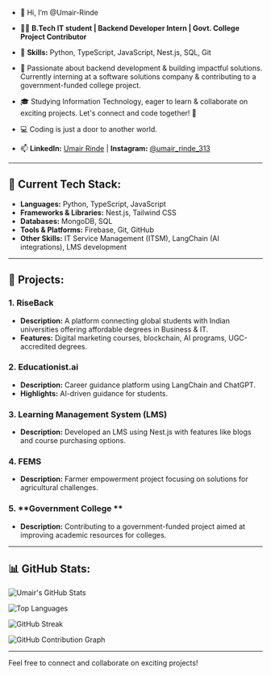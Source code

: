 - 👋 Hi, I’m @Umair-Rinde

- 👨‍💻 **B.Tech IT student | Backend Developer Intern | Govt. College Project Contributor**

- 🔧 **Skills:** Python, TypeScript, JavaScript, Nest.js, SQL, Git

- 🌟 Passionate about backend development & building impactful solutions. Currently interning at a software solutions company & contributing to a government-funded college project.

- 🎓 Studying Information Technology, eager to learn & collaborate on exciting projects. Let's connect and code together! 💬

- 💻 Coding is just a door to another world.

- 📫 **LinkedIn:** [Umair Rinde](https://www.linkedin.com/in/umair-rinde) | **Instagram:** [@umair\_rinde\_313](https://www.instagram.com/umair_rinde_313)

---

## 🚀 Current Tech Stack:

- **Languages:** Python, TypeScript, JavaScript
- **Frameworks & Libraries:** Nest.js, Tailwind CSS
- **Databases:** MongoDB, SQL
- **Tools & Platforms:** Firebase, Git, GitHub
- **Other Skills:** IT Service Management (ITSM), LangChain (AI integrations), LMS development

---

## 💼 Projects:

### 1. **RiseBack**

- **Description:** A platform connecting global students with Indian universities offering affordable degrees in Business & IT.
- **Features:** Digital marketing courses, blockchain, AI programs, UGC-accredited degrees.

### 2. **Educationist.ai**

- **Description:** Career guidance platform using LangChain and ChatGPT.
- **Highlights:** AI-driven guidance for students.

### 3. **Learning Management System (LMS)**

- **Description:** Developed an LMS using Nest.js with features like blogs and course purchasing options.

### 4. **FEMS**

- **Description:** Farmer empowerment project focusing on solutions for agricultural challenges.

### 5. **Government College **

- **Description:** Contributing to a government-funded project aimed at improving academic resources for colleges.

---

## 📊 GitHub Stats:

![Umair's GitHub Stats](https://github-readme-stats.vercel.app/api?username=Umair-Rinde&show_icons=true&theme=radical)

![Top Languages](https://github-readme-stats.vercel.app/api/top-langs/?username=Umair-Rinde&layout=compact&theme=radical)

![GitHub Streak](https://github-readme-streak-stats.herokuapp.com?user=Umair-Rinde&theme=radical)

![GitHub Contribution Graph](https://github-readme-activity-graph.cyclic.app/graph?username=Umair-Rinde&theme=radical)




---

Feel free to connect and collaborate on exciting projects!

